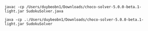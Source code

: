 `
javac -cp /Users/duybeobn1/Downloads/choco-solver-5.0.0-beta.1-light.jar SudokuSolver.java
`

`
java -cp .:/Users/duybeobn1/Downloads/choco-solver-5.0.0-beta.1-light.jar SudokuSolver
`